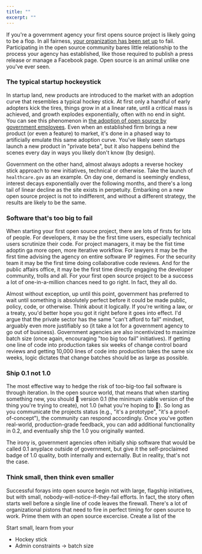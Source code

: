 ```yaml
---
title: ""
excerpt: ""
---
```


If you're a government agency your first opens source project is likely going to be a flop. In all fairness, [your organization has been set up](http://ben.balter.com/2014/08/03/why-isnt-all-government-software-open-source/) to fail. Participating in the open source community bares little relationship to the process your agency has established, like those required to publish a press release or manage a Facebook page. Open source is an animal unlike one you've ever seen.

### The typical startup hockeystick

In startup land, new products are introduced to the market with an adoption curve that resembles a typical hockey stick. At first only a handful of early adopters kick the tires, things grow in at a linear rate, until a critical mass is achieved, and growth explodes exponentially, often with no end in sight. You can see this phenomenon in [the adoption of open source by government employees](https://github.com/blog/1874-government-opens-up-10k-active-government-users-on-github). Even when an established firm brings a new product (or even a feature) to market, it's done in a phased way to artificially emulate this same adoption curve. You've likely seen startups launch a new product in "private beta", but it also happens behind the scenes every day in ways you likely don't know (by design).

Government on the other hand, almost always adopts a reverse hockey stick approach to new initiatives, technical or otherwise. Take the launch of `healthcare.gov` as an example. On day one, demand is seemingly endless, interest decays exponentially over the following months, and there's a long tail of linear decline as the site exists in perpetuity. Embarking on a new open source project is not to indifferent, and without a different strategy, the results are likely to be the same.

### Software that's too big to fail

When starting your first open source project, there are lots of firsts for lots of people. For developers, it may be the first time users, especially technical users scrutinize their code. For project managers, it may be the fist time adoptin ga more open, more iterative workflow. For lawyers it may be the first time advising the agency on entire software IP regimes. For the security team it may be the first time doing collaborative code reviews. And for the public affairs office, it may be the first time directly engaging the developer community, trolls and all. For your first open source project to be a success a lot of one-in-a-million chances need to go right. In fact, they all do.

Almost without exception, up until this point, government has preferred to wait until something is absolutely perfect before it could be made public, policy, code, or otherwise. Think about it logically. If you're writing a law, or a treaty, you'd better hope you got it right before it goes into effect. I'd argue that the private sector has the same "can't afford to fail" mindset, arguably even more justifiably so (it take a lot for a government agency to go out of business). Government agencies are also incentivized to maximize batch size (once again, encouraging "too big too fail" initiatives). If getting one line of code into production takes six weeks of change control board reviews and getting 10,000 lines of code into production takes the same six weeks, logic dictates that change batches should be as large as possible.

### Ship 0.1 not 1.0

The most effective way to hedge the risk of too-big-too fail software is through iteration. In the open source world, that means that when starting something new, you should :ship: version 0.1 (the minimum viable version of the thing you're trying to create), not 1.0 (what you're hoping to :ship:). So long as you communicate the projects status (e.g., "it's a prototype", "it's a proof-of-concept"), the community can respond accordingly. Once you've gotten real-world, production-grade feedback, you can add additional functionality in 0.2, and eventually ship the 1.0 you originally wanted.

The irony is, government agencies often initially ship software that would be called 0.1 anyplace outside of government, but give it the self-proclaimed badge of 1.0 quality, both internally and externally. But in reality, that's not the case.

### Think small, then think even smaller

Successful forays into open source begin not with large, flagship initiatives, but with small, nobody-will-notice-if-they-fail efforts. In fact, the story often starts well before a single line of code leaves the firewall. There's a lot of organizational pistons that need to fire in perfect timing for open source to work. Prime them with an open source excercise. Create a list of the 


Start small, learn from your

* Hockey stick
* Admin constraints -> batch size
